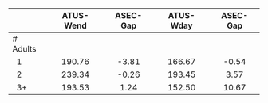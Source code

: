 
|                      |    ATUS-Wend |     ASEC-Gap |    ATUS-Wday |     ASEC-Gap |
| -------------------- | :----------: | :----------: | :----------: | :----------: |
| # Adults             |              |              |              |              |
| &nbsp;&nbsp;1        |       190.76 |        -3.81 |       166.67 |        -0.54 |
| &nbsp;&nbsp;2        |       239.34 |        -0.26 |       193.45 |         3.57 |
| &nbsp;&nbsp;3+       |       193.53 |         1.24 |       152.50 |        10.67 |

